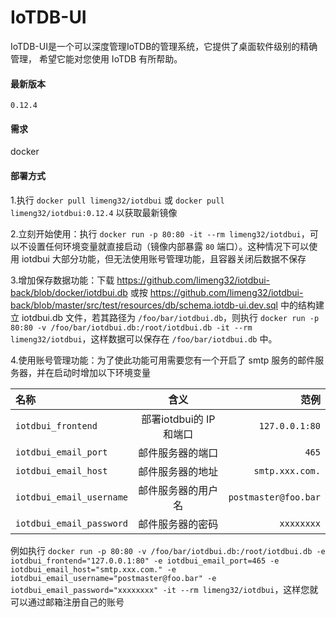 # IoTDB-UI

IoTDB-UI是一个可以深度管理IoTDB的管理系统，它提供了桌面软件级别的精确管理， 希望它能对您使用 IoTDB 有所帮助。

#### 最新版本

`0.12.4`

#### 需求

docker

#### 部署方式

1.执行 `docker pull limeng32/iotdbui` 或 `docker pull limeng32/iotdbui:0.12.4` 以获取最新镜像

2.立刻开始使用：执行 `docker run -p 80:80 -it --rm limeng32/iotdbui`，可以不设置任何环境变量就直接启动（镜像内部暴露 `80` 端口）。这种情况下可以使用 iotdbui 大部分功能，但无法使用账号管理功能，且容器关闭后数据不保存

3.增加保存数据功能：下载 <a href="https://github.com/limeng32/iotdbui-back/blob/docker/iotdbui.db">https://github.com/limeng32/iotdbui-back/blob/docker/iotdbui.db</a> 或按 <a href="https://github.com/limeng32/iotdbui-back/blob/master/src/test/resources/db/schema.iotdb-ui.dev.sql">https://github.com/limeng32/iotdbui-back/blob/master/src/test/resources/db/schema.iotdb-ui.dev.sql</a> 中的结构建立 iotdbui.db 文件，若其路径为 `/foo/bar/iotdbui.db`，则执行 `docker run -p 80:80 -v /foo/bar/iotdbui.db:/root/iotdbui.db -it --rm limeng32/iotdbui`，这样数据可以保存在 `/foo/bar/iotdbui.db` 中。

4.使用账号管理功能：为了使此功能可用需要您有一个开启了 smtp 服务的邮件服务器，并在启动时增加以下环境变量

| 名称 | 含义  |  范例  |
|:--------|:-------:|-------:|
| `iotdbui_frontend` | 部署iotdbui的 IP和端口  | `127.0.0.1:80` |
| `iotdbui_email_port` | 邮件服务器的端口  | `465` |
| `iotdbui_email_host` | 邮件服务器的地址  | `smtp.xxx.com.` |
| `iotdbui_email_username` | 邮件服务器的用户名  | `postmaster@foo.bar` |
| `iotdbui_email_password` | 邮件服务器的密码  | `xxxxxxxx` |

例如执行 `docker run -p 80:80 -v /foo/bar/iotdbui.db:/root/iotdbui.db -e iotdbui_frontend="127.0.0.1:80" -e iotdbui_email_port=465 -e iotdbui_email_host="smtp.xxx.com." -e iotdbui_email_username="postmaster@foo.bar" -e iotdbui_email_password="xxxxxxxx" -it --rm limeng32/iotdbui`，这样您就可以通过邮箱注册自己的账号
